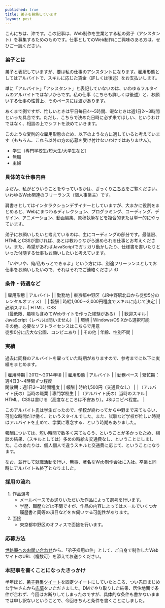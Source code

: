 ```yaml
---
published: true
title: 弟子を募集しています
layout: post
---
```

こんにちは、沖です。この記事は、Web制作を生業とする私の弟子（アシスタント）を募集するためのものです。仕事としてのWeb制作にご興味のある方は、ぜひご一読ください。

### 弟子とは

弟子と表記していますが、要は私の仕事のアシスタントになります。雇用形態としてはアルバイトで、スキルに応じた賃金（詳しくは後述）をお支払いします。

単に「アルバイト」「アシスタント」と表記していないのは、いわゆるフルタイムのアルバイトではないからです。私の仕事（こちらも詳しくは後述）と、お願いする仕事の性質上、そのペースには波があります。

あくまで例ですが、忙しいときは平日毎日4〜5時間、暇なときは週1日2〜3時間といった具合です。ただし、こちらで決めた日時に必ず来てほしい、というわけではなく、相談の上でシフトを決めていきます。

このような変則的な雇用形態のため、以下のような方に適していると考えています（もちろん、これら以外の方の応募を受け付けないわけではありません）。

- 学生（専門学校生/短大生/大学生など）
- 無職
- 主婦

### 具体的な仕事内容

ふだん、私がどういうことをやっているかは、ざっくり[こちら](http://ceroan.jp/)をご覧ください。いわゆるWeb関連のフリーランス（個人事業主）です。

肩書きとしてはインタラクションデザイナーとしていますが、大まかに役割をまとめると、Webにまつわるディレクション、プログラミング、コーディング、デザイン、アニメーション、動画編集、原稿執筆などを複合的または単一的にやっています。

弟子にお願いしたいと考えているのは、主にコーディングの部分です。最低限、HTMLとCSSが書ければ、あとは教わりながら進められる仕事とお考えください。また、希望があればJavaScriptでガリガリ動かしたり、仕様書を書いたりといった付随する仕事もお願いしたいと考えています。

「いやいや、俺/私もっとできるよ」という方には、別途フリーランスとしてお仕事をお願いしたいので、それはそれでご連絡ください :D

### 条件・待遇など

| 雇用形態 | アルバイト |
| 勤務地 | 東京都中野区（JR中野駅北口から徒歩5分のレンタルオフィス） |
| 報酬 | 時給1,000〜2,000円程度でスキルに応じて決定 |
| 必須スキル | HTML、CSS<br>（最低限、趣味も含めてWebサイトを作った経験がある） |
| 歓迎スキル | JavaScript（レベルは問いません） |
| 環境 | Windows/OS Xから選択可能<br>その他、必要なソフトライセンスはこちらで用意<br>徒歩0分に広大な公園、コンビニあり |
| その他 | 年齢、性別不問 |

### 実績

過去に同様のアルバイトを雇っていた時期がありますので、参考までに以下に実績をまとめます。

| 雇用時期 | 2012〜2014年頃 |
| 雇用形態 | アルバイト |
| 勤務ペース | 繁忙期：週4日3〜4時間ずつ程度<br>閑散期：週1日2〜3時間程度 |
| 報酬 | 時給1,500円（交通費なし） |
| （アルバイト氏の）当時の職業 | 専門学校生 |
| （アルバイト氏の）当時のスキル | HTML、CSSは書ける（高度なところは不安あり）。JSはコピペ程度。 |

このアルバイト氏は学生だったので、学校が終わってから中野まで来てもらい、可能な時間だけ働く、というスタイルでした。また、試験など学校が忙しい時期はアルバイトを止めて、学業に専念する、という時期もありました。

報酬については、短い時間で数多く来てもらう、ということが多かったため、相談の結果、（スキルとしては）多めの時給＆交通費なし、ということにしました。このあたりは、個人個人で違うスキルと交通費に応じて、ということになります。

なお、並行して就職活動を行い、無事、著名なWeb制作会社に入社。卒業と同時にアルバイトも終了となりました。

### 採用の流れ

1. 作品選考
    - メールベースでお送りいただいた作品によって選考を行います。
    - 学歴、職歴などは不問ですが、作品の内容によってはメールでいくつか履歴書と同等の項目などをお伺いする可能性があります。
2. 面接
    - 東京都中野区のオフィスで面接を行います。

### 応募方法

[世路庵へのお問い合わせ](https://docs.google.com/forms/d/1Q7qVc63IPwmhAg2_fPSLQYBs47DgG1Hap5VCEAKOUDA/viewform)から、「弟子採用の件」として、ご自身で制作したWebサイトのURL（複数可）を添えてお送りください。

### 本記事を書くことになったきっかけ

半年ほど、[弟子募集ツイート](https://twitter.com/448jp/status/661827486011928577)を固定ツイートにしていたところ、つい先日まじめな学生さんから[応募](https://twitter.com/448jp/status/661827486011928577)をいただきました。DMでやり取りした結果、居住地面で条件が合わず、今回はお断りしてしまったのですが、具体的な条件も書かないままでは申し訳ないということで、今回きちんと条件を書くことにしました。
